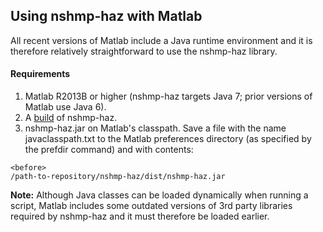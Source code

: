 Using nshmp-haz with Matlab
---------------------------

All recent versions of Matlab include a Java runtime environment and it is therefore relatively straightforward to use the nshmp-haz library.

#### Requirements

1. Matlab R2013B or higher (nshmp-haz targets Java 7; prior versions of Matlab use Java 6).
2. A [build](/usgs/nshmp-haz/wiki/Building-&-Running) of nshmp-haz.
3. nshmp-haz.jar on Matlab's classpath. Save a file with the name javaclasspath.txt to the Matlab preferences directory (as specified by the prefdir command) and with contents:

  ```
  <before>
  /path-to-repository/nshmp-haz/dist/nshmp-haz.jar
  ```

**Note:** Although Java classes can be loaded dynamically when running a script, Matlab includes some outdated versions of 3rd party libraries required by nshmp-haz and it must therefore be loaded earlier.

